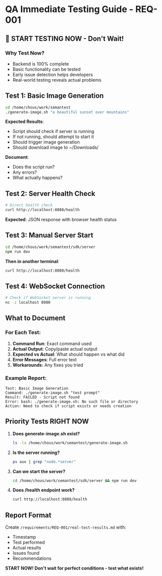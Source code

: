 # QA Immediate Testing Guide - REQ-001

## 🚨 START TESTING NOW - Don't Wait!

### Why Test Now?
- Backend is 100% complete
- Basic functionality can be tested
- Early issue detection helps developers
- Real-world testing reveals actual problems

## Test 1: Basic Image Generation
```bash
cd /home/chous/work/semantest
./generate-image.sh "a beautiful sunset over mountains"
```

**Expected Results**:
- Script should check if server is running
- If not running, should attempt to start it
- Should trigger image generation
- Should download image to ~/Downloads/

**Document**:
- Does the script run?
- Any errors?
- What actually happens?

## Test 2: Server Health Check
```bash
# Direct health check
curl http://localhost:8080/health
```

**Expected**: JSON response with browser health status

## Test 3: Manual Server Start
```bash
cd /home/chous/work/semantest/sdk/server
npm run dev
```

**Then in another terminal**:
```bash
curl http://localhost:8080/health
```

## Test 4: WebSocket Connection
```bash
# Check if WebSocket server is running
nc -z localhost 8080
```

## What to Document

### For Each Test:
1. **Command Run**: Exact command used
2. **Actual Output**: Copy/paste actual output
3. **Expected vs Actual**: What should happen vs what did
4. **Error Messages**: Full error text
5. **Workarounds**: Any fixes you tried

### Example Report:
```
Test: Basic Image Generation
Command: ./generate-image.sh "test prompt"
Result: FAILED - Script not found
Error: bash: ./generate-image.sh: No such file or directory
Action: Need to check if script exists or needs creation
```

## Priority Tests RIGHT NOW

1. **Does generate-image.sh exist?**
   ```bash
   ls -la /home/chous/work/semantest/generate-image.sh
   ```

2. **Is the server running?**
   ```bash
   ps aux | grep "node.*server"
   ```

3. **Can we start the server?**
   ```bash
   cd /home/chous/work/semantest/sdk/server && npm run dev
   ```

4. **Does /health endpoint work?**
   ```bash
   curl http://localhost:8080/health
   ```

## Report Format

Create `/requirements/REQ-001/real-test-results.md` with:
- Timestamp
- Test performed
- Actual results
- Issues found
- Recommendations

**START NOW! Don't wait for perfect conditions - test what exists!**